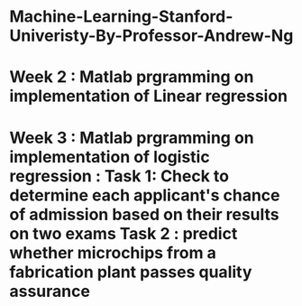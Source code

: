 # Machine-Learning-Stanford-Univeristy-By-Professor-Andrew-Ng
# Week 2 : Matlab prgramming on implementation of Linear regression
# Week 3 : Matlab prgramming on implementation of logistic regression : Task 1: Check to determine each applicant's chance of admission based on their results on two exams Task 2 : predict whether microchips from a fabrication plant passes quality assurance 
